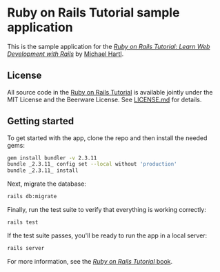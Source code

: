 # Ruby on Rails Tutorial sample application

This is the sample application for the
[*Ruby on Rails Tutorial:
Learn Web Development with Rails*](https://www.railstutorial.org/)
by [Michael Hartl](https://www.michaelhartl.com/).

## License

All source code in the [Ruby on Rails Tutorial](https://www.railstutorial.org/)
is available jointly under the MIT License and the Beerware License. See
[LICENSE.md](LICENSE.md) for details.

## Getting started

To get started with the app, clone the repo and then install the needed gems:

```bash
gem install bundler -v 2.3.11
bundle _2.3.11_ config set --local without 'production'
bundle _2.3.11_ install
```

Next, migrate the database:

```bash
rails db:migrate
```

Finally, run the test suite to verify that everything is working correctly:

```bash
rails test
```

If the test suite passes, you'll be ready to run the app in a local server:

```bash
rails server
```

For more information, see the
[*Ruby on Rails Tutorial* book](https://www.railstutorial.org/book).